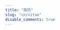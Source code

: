 ```yaml
---
title: "简历"
slug: "cn/vitae"
disable_comments: true
---
```


<!-- 
## 刘鑫

+ 2011 ~ 2014 中国科学院成都生物研究所 博士研究生
+ 2008 ~ 2011 中国科学院成都生物研究所 硕士研究生
+ 2004 ~ 2008 河北农业大学林学院 本科
-->

